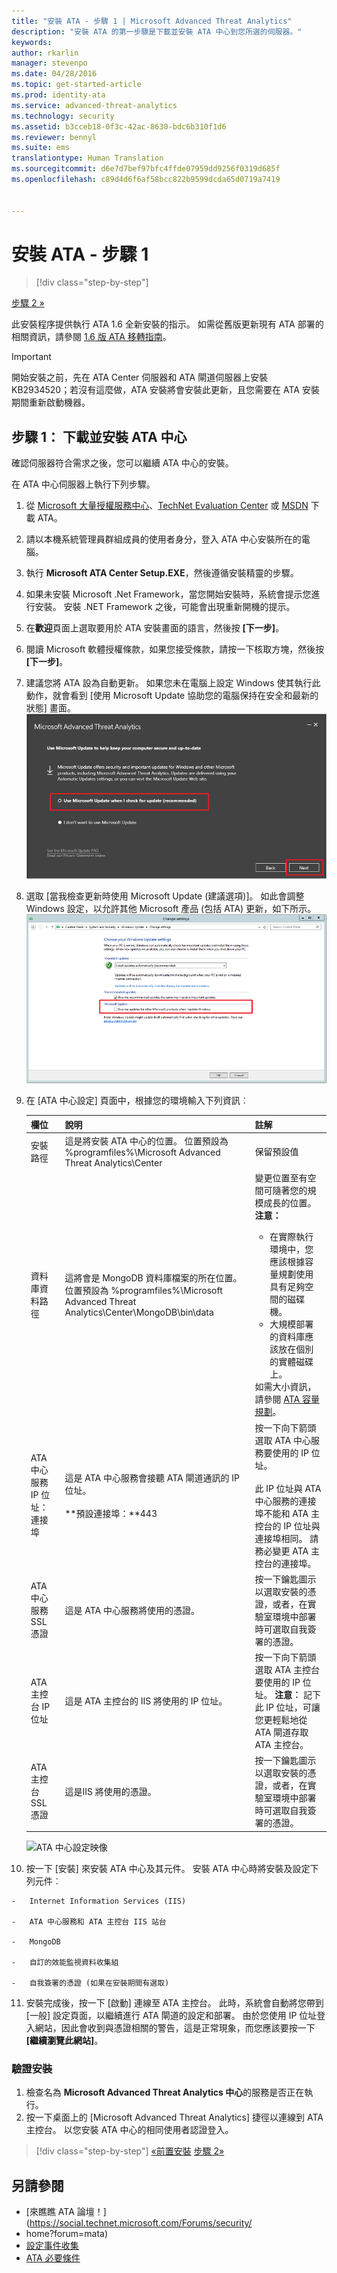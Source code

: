 ```yaml
---
title: "安裝 ATA - 步驟 1 | Microsoft Advanced Threat Analytics"
description: "安裝 ATA 的第一步驟是下載並安裝 ATA 中心到您所選的伺服器。"
keywords: 
author: rkarlin
manager: stevenpo
ms.date: 04/28/2016
ms.topic: get-started-article
ms.prod: identity-ata
ms.service: advanced-threat-analytics
ms.technology: security
ms.assetid: b3cceb18-0f3c-42ac-8630-bdc6b310f1d6
ms.reviewer: bennyl
ms.suite: ems
translationtype: Human Translation
ms.sourcegitcommit: d6e7d7bef97bfc4ffde07959dd9256f0319d685f
ms.openlocfilehash: c89d4d6f6af58bcc822b9599dcda65d0719a7419


---
```


# 安裝 ATA - 步驟 1

>[!div class="step-by-step"]

[步驟 2 »](install-ata-step2.md)

此安裝程序提供執行 ATA 1.6 全新安裝的指示。 如需從舊版更新現有 ATA 部署的相關資訊，請參閱 [1.6 版 ATA 移轉指南](/advanced-threat-analytics/understand-explore/ata-update-1.6-migration-guide)。

> [!IMPORTANT] 
> 開始安裝之前，先在 ATA Center 伺服器和 ATA 閘道伺服器上安裝 KB2934520；若沒有這麼做，ATA 安裝將會安裝此更新，且您需要在 ATA 安裝期間重新啟動機器。

## 步驟 1： 下載並安裝 ATA 中心
確認伺服器符合需求之後，您可以繼續 ATA 中心的安裝。

在 ATA 中心伺服器上執行下列步驟。

1.  從 [Microsoft 大量授權服務中心](https://www.microsoft.com/Licensing/servicecenter/default.aspx)、[TechNet Evaluation Center](http://www.microsoft.com/evalcenter/) 或 [MSDN](https://msdn.microsoft.com/subscriptions/downloads) 下載 ATA。

2.  請以本機系統管理員群組成員的使用者身分，登入 ATA 中心安裝所在的電腦。

3.  執行 **Microsoft ATA Center Setup.EXE**，然後遵循安裝精靈的步驟。

4.  如果未安裝 Microsoft .Net Framework，當您開始安裝時，系統會提示您進行安裝。 安裝 .NET Framework 之後，可能會出現重新開機的提示。
5.  在**歡迎**頁面上選取要用於 ATA 安裝畫面的語言，然後按 **[下一步]**。

6.  閱讀 Microsoft 軟體授權條款，如果您接受條款，請按一下核取方塊，然後按 **[下一步]**。

7.  建議您將 ATA 設為自動更新。 如果您未在電腦上設定 Windows 使其執行此動作，就會看到 [使用 Microsoft Update 協助您的電腦保持在安全和最新的狀態] 畫面。 
    ![保持 ATA 最新狀態影像](media/ata_ms_update.png)

8. 選取 [當我檢查更新時使用 Microsoft Update (建議選項)]。 如此會調整 Windows 設定，以允許其他 Microsoft 產品 (包括 ATA) 更新，如下所示。 
    ![Windows 自動更新影像](media/ata_installupdatesautomatically.png)

8.  在 [ATA 中心設定] 頁面中，根據您的環境輸入下列資訊︰

    |欄位|說明|註解|
    |---------|---------------|------------|
    |安裝路徑|這是將安裝 ATA 中心的位置。 位置預設為 %programfiles%\Microsoft Advanced Threat Analytics\Center|保留預設值|
    |資料庫資料路徑|這將會是 MongoDB 資料庫檔案的所在位置。 位置預設為 %programfiles%\Microsoft Advanced Threat Analytics\Center\MongoDB\bin\data|變更位置至有空間可隨著您的規模成長的位置。 **注意：** <ul><li>在實際執行環境中，您應該根據容量規劃使用具有足夠空間的磁碟機。</li><li>大規模部署的資料庫應該放在個別的實體磁碟上。</li></ul>如需大小資訊，請參閱 [ATA 容量規劃](/advanced-threat-analytics/plan-design/ata-capacity-planning)。|
    |ATA 中心服務 IP 位址：連接埠|這是 ATA 中心服務會接聽 ATA 閘道通訊的 IP 位址。<br /><br />**預設連接埠：**443|按一下向下箭頭選取 ATA 中心服務要使用的 IP 位址。<br /><br />此 IP 位址與 ATA 中心服務的連接埠不能和 ATA 主控台的 IP 位址與連接埠相同。 請務必變更 ATA 主控台的連接埠。|
    |ATA 中心服務 SSL 憑證|這是 ATA 中心服務將使用的憑證。|按一下鑰匙圖示以選取安裝的憑證，或者，在實驗室環境中部署時可選取自我簽署的憑證。|
    |ATA 主控台 IP 位址|這是 ATA 主控台的 IIS 將使用的 IP 位址。|按一下向下箭頭選取 ATA 主控台要使用的 IP 位址。 **注意︰** 記下此 IP 位址，可讓您更輕鬆地從 ATA 閘道存取 ATA 主控台。|
    |ATA 主控台 SSL 憑證|這是IIS 將使用的憑證。|按一下鑰匙圖示以選取安裝的憑證，或者，在實驗室環境中部署時可選取自我簽署的憑證。|

    ![ATA 中心設定映像](media/ATA-Center-Configuration.JPG)

10.  按一下 [安裝] 來安裝 ATA 中心及其元件。
    安裝 ATA 中心時將安裝及設定下列元件︰

    -   Internet Information Services (IIS)

    -   ATA 中心服務和 ATA 主控台 IIS 站台

    -   MongoDB

    -   自訂的效能監視資料收集組

    -   自我簽署的憑證 (如果在安裝期間有選取)

11.  安裝完成後，按一下 [啟動] 連線至 ATA 主控台。
此時，系統會自動將您帶到 [一般] 設定頁面，以繼續進行 ATA 閘道的設定和部署。
由於您使用 IP 位址登入網站，因此會收到與憑證相關的警告，這是正常現象，而您應該要按一下 **[繼續瀏覽此網站]**。

### 驗證安裝

1.  檢查名為 **Microsoft Advanced Threat Analytics 中心**的服務是否正在執行。
2.  按一下桌面上的 [Microsoft Advanced Threat Analytics] 捷徑以連線到 ATA 主控台。 以您安裝 ATA 中心的相同使用者認證登入。



>[!div class="step-by-step"]
[«前置安裝](preinstall-ata.md)
[步驟 2»](install-ata-step2.md)

## 另請參閱

- [來瞧瞧 ATA 論壇！](https://social.technet.microsoft.com/Forums/security/
- home?forum=mata)
- [設定事件收集](configure-event-collection.md)
- [ATA 必要條件](/advanced-threat-analytics/plan-design/ata-prerequisites)




<!--HONumber=Jun16_HO4-->


